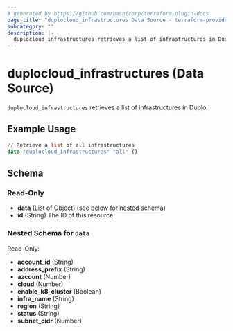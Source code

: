 ```yaml
---
# generated by https://github.com/hashicorp/terraform-plugin-docs
page_title: "duplocloud_infrastructures Data Source - terraform-provider-duplocloud"
subcategory: ""
description: |-
  duplocloud_infrastructures retrieves a list of infrastructures in Duplo.
---
```


# duplocloud_infrastructures (Data Source)

`duplocloud_infrastructures` retrieves a list of infrastructures in Duplo.

## Example Usage

```terraform
// Retrieve a list of all infrastructures
data "duplocloud_infrastructures" "all" {}
```

<!-- schema generated by tfplugindocs -->
## Schema

### Read-Only

- **data** (List of Object) (see [below for nested schema](#nestedatt--data))
- **id** (String) The ID of this resource.

<a id="nestedatt--data"></a>
### Nested Schema for `data`

Read-Only:

- **account_id** (String)
- **address_prefix** (String)
- **azcount** (Number)
- **cloud** (Number)
- **enable_k8_cluster** (Boolean)
- **infra_name** (String)
- **region** (String)
- **status** (String)
- **subnet_cidr** (Number)


